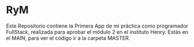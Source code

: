 # RyM
Este Repositorio contiene la Primera App de mi práctica como programador FullStack, realizada para aprobar el módulo 2 en el instituto Henry. Estás en el MAIN, para ver el código ir a la carpeta MASTER.

